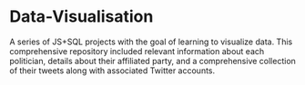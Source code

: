 # Data-Visualisation
A series of JS+SQL projects with the goal of learning to visualize data.
This comprehensive repository included relevant information about each politician, details about their affiliated party, and a comprehensive collection of their tweets along with associated Twitter accounts.
